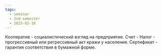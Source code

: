 ```yaml
---
tags:
  - seminar
  - 2nd-semester
  - 2025-02-18
---
```


Кооператив -  социалистический взгляд на предприятие.
Счет - 
Налог - прогрессивный или регрессивный акт кражи у населения.
Сертификат - гарантия соответствия в бумажной форме.
